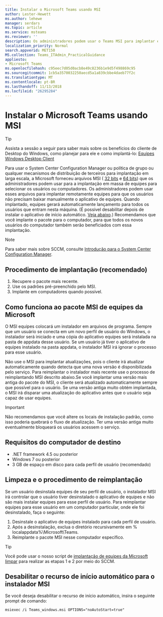 ```yaml
---
title: Instalar o Microsoft Teams usando MSI
author: Lester-Hewett
ms.author: lehewe
manager: serdars
ms.topic: article
ms.service: msteams
ms.reviewer: ''
description: Os administradores podem usar o Teams MSI para implantar em massa o Microsoft Teams para usuários ou computadores selecionados.
localization_priority: Normal
search.appverid: MET150
MS.collection: Teams_ITAdmin_PracticalGuidance
appliesto:
- Microsoft Teams
ms.openlocfilehash: c95eec7d05d0acb8e49c8236b1e9d5f498869c95
ms.sourcegitcommit: 1cb5a3570032250aecd5a1a839cbbe4daeb77f2c
ms.translationtype: MT
ms.contentlocale: pt-BR
ms.lasthandoff: 11/13/2018
ms.locfileid: "26295284"
---
```

<a name="install-microsoft-teams-using-msi"></a>Instalar o Microsoft Teams usando MSI
=================================

> [!Tip]
> Assista a sessão a seguir para saber mais sobre os benefícios do cliente de Desktop do Windows, como planejar para ele e como implantá-lo: [Equipes Windows Desktop Client](https://aka.ms/teams-clients)

Para usar o System Center Configuration Manager ou política de grupo ou qualquer mecanismos de distribuição de terceiros para implantação em larga escala, a Microsoft forneceu arquivos MSI ( [32 bits](https://aka.ms/teams32bitmsi) e [64 bits](https://aka.ms/teams64bitmsi)) que os administradores podem usar para a implantação em massa de equipes para selecionar os usuários ou computadores. Os administradores podem usar esses arquivos para implantar remotamente equipes para que os usuários não precisam baixar manualmente o aplicativo de equipes. Quando implantado, equipes gerará automaticamente lançamento para todos os usuários que entram nesta máquina. (É possível desabilitar depois de instalar o aplicativo de início automático. [Veja abaixo](#disable-auto-lanuch-for-the-msi-installer).) Recomendamos que você implante o pacote para o computador, para que todos os novos usuários do computador também serão beneficiados com essa implantação. 
 
> [!Note] 
> Para saber mais sobre SCCM, consulte [Introdução para o System Center Configuration Manager](https://docs.microsoft.com/sccm/core/understand/introduction).

## <a name="deployment-procedure-recommended"></a>Procedimento de implantação (recomendado)
1. Recupere o pacote mais recente.
2. Use os padrões pré-preenchido pelo MSI.
3. Implante em computadores quando possível.

## <a name="how-the-microsoft-teams-msi-package-works"></a>Como funciona ao pacote MSI de equipes da Microsoft

O MSI equipes colocará um instalador em arquivos de programa. Sempre que um usuário se conecta em um novo perfil de usuário do Windows, o instalador será iniciado e uma cópia do aplicativo equipes será instalada na pasta de appdata desse usuário. Se um usuário já tiver o aplicativo de equipes instalado na pasta appdata, o instalador MSI irá ignorar o processo para esse usuário.

Não use o MSI para implantar atualizações, pois o cliente irá atualizar automaticamente quando detecta que uma nova versão é disponibilizada pelo serviço. Para reimplantar o instalador mais recente use o processo de reimplantando MSI descrito abaixo.Se você implantar uma versão mais antiga do pacote do MSI, o cliente será atualizado automaticamente sempre que possível para o usuário. Se uma versão antiga muito obtém implantada, o MSI irá disparar uma atualização do aplicativo antes que o usuário seja capaz de usar equipes. 

> [!Important] 
> Não recomendamos que você altere os locais de instalação padrão, como isso poderia quebrará o fluxo de atualização. Ter uma versão antiga muito eventualmente bloqueará os usuários acessem o serviço. 


## <a name="target-computer-requirements"></a>Requisitos do computador de destino

- .NET framework 4.5 ou posterior
- Windows 7 ou posterior
- 3 GB de espaço em disco para cada perfil de usuário (recomendado)

## <a name="clean-up-and-redeployment-procedure"></a>Limpeza e o procedimento de reimplantação
Se um usuário desinstala equipes de seu perfil de usuário, o instalador MSI irá controlar que o usuário tiver desinstalado o aplicativo de equipes e não são mais instalar equipes para esse perfil de usuário. Para reimplantar equipes para esse usuário em um computador particular, onde ele foi desinstalado, faça o seguinte:

1. Desinstale o aplicativo de equipes instalado para cada perfil de usuário. 
2. Após a desinstalação, exclua o diretório recursivamente em % localappdata%\Microsoft\Teams\. 
3. Reimplante o pacote MSI nesse computador específico.

> [!TIP] 
> Você pode usar o nosso script de [implantação de equipes da Microsoft limpar](scripts/Powershell-script-teams-deployment-clean-up.md) para realizar as etapas 1 e 2 por meio do SCCM.    
                    
## <a name="disable-auto-launch-for-the-msi-installer"></a>Desabilitar o recurso de início automático para o instalador MSI

Se você deseja desabilitar o recurso de início automático, insira o seguinte prompt de comando:

```
msiexec /i Teams_windows.msi OPTIONS="noAutoStart=true"
```

